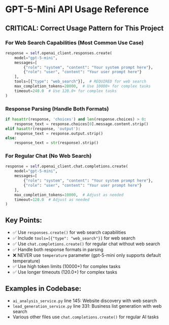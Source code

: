 # GPT-5-Mini API Usage Reference

## CRITICAL: Correct Usage Pattern for This Project

### For Web Search Capabilities (Most Common Use Case)
```python
response = self.openai_client.responses.create(
    model="gpt-5-mini",
    messages=[
        {"role": "system", "content": "Your system prompt here"},
        {"role": "user", "content": "Your user prompt here"}
    ],
    tools=[{"type": "web_search"}],  # REQUIRED for web search
    max_completion_tokens=20000,  # Use 10000+ for complex tasks
    timeout=240.0  # Use 120.0+ for complex tasks
)
```

### Response Parsing (Handle Both Formats)
```python
if hasattr(response, 'choices') and len(response.choices) > 0:
    response_text = response.choices[0].message.content.strip()
elif hasattr(response, 'output'):
    response_text = response.output.strip()
else:
    response_text = str(response).strip()
```

### For Regular Chat (No Web Search)
```python
response = self.openai_client.chat.completions.create(
    model="gpt-5-mini",
    messages=[
        {"role": "system", "content": "Your system prompt here"},
        {"role": "user", "content": "Your user prompt here"}
    ],
    max_completion_tokens=10000,  # Adjust as needed
    timeout=120.0  # Adjust as needed
)
```

## Key Points:
- ✅ Use `responses.create()` for web search capabilities
- ✅ Include `tools=[{"type": "web_search"}]` for web search
- ✅ Use `chat.completions.create()` for regular chat without web search
- ✅ Handle both response formats in parsing
- ❌ NEVER use `temperature` parameter (gpt-5-mini only supports default temperature)
- ✅ Use high token limits (10000+) for complex tasks
- ✅ Use longer timeouts (120.0+) for complex tasks

## Examples in Codebase:
- `ai_analysis_service.py` line 145: Website discovery with web search
- `lead_generation_service.py` line 331: Business list generation with web search
- Various other files use `chat.completions.create()` for regular AI tasks



